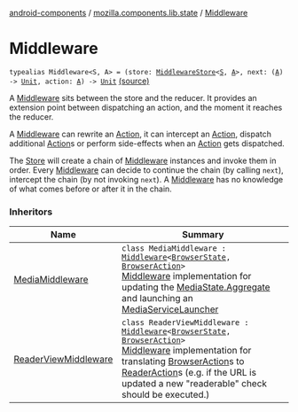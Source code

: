 [android-components](../index.md) / [mozilla.components.lib.state](index.md) / [Middleware](./-middleware.md)

# Middleware

`typealias Middleware<S, A> = (store: `[`MiddlewareStore`](-middleware-store/index.md)`<`[`S`](-middleware.md#S)`, `[`A`](-middleware.md#A)`>, next: (`[`A`](-middleware.md#A)`) -> `[`Unit`](https://kotlinlang.org/api/latest/jvm/stdlib/kotlin/-unit/index.html)`, action: `[`A`](-middleware.md#A)`) -> `[`Unit`](https://kotlinlang.org/api/latest/jvm/stdlib/kotlin/-unit/index.html) [(source)](https://github.com/mozilla-mobile/android-components/blob/master/components/lib/state/src/main/java/mozilla/components/lib/state/Middleware.kt#L18)

A [Middleware](./-middleware.md) sits between the store and the reducer. It provides an extension point between
dispatching an action, and the moment it reaches the reducer.

A [Middleware](./-middleware.md) can rewrite an [Action](-action.md), it can intercept an [Action](-action.md), dispatch additional
[Action](-action.md)s or perform side-effects when an [Action](-action.md) gets dispatched.

The [Store](-store/index.md) will create a chain of [Middleware](./-middleware.md) instances and invoke them in order. Every
[Middleware](./-middleware.md) can decide to continue the chain (by calling `next`), intercept the chain (by not
invoking `next`). A [Middleware](./-middleware.md) has no knowledge of what comes before or after it in the chain.

### Inheritors

| Name | Summary |
|---|---|
| [MediaMiddleware](../mozilla.components.feature.media.middleware/-media-middleware/index.md) | `class MediaMiddleware : `[`Middleware`](./-middleware.md)`<`[`BrowserState`](../mozilla.components.browser.state.state/-browser-state/index.md)`, `[`BrowserAction`](../mozilla.components.browser.state.action/-browser-action.md)`>`<br>[Middleware](./-middleware.md) implementation for updating the [MediaState.Aggregate](../mozilla.components.browser.state.state/-media-state/-aggregate/index.md) and launching an [MediaServiceLauncher](#) |
| [ReaderViewMiddleware](../mozilla.components.feature.readerview/-reader-view-middleware/index.md) | `class ReaderViewMiddleware : `[`Middleware`](./-middleware.md)`<`[`BrowserState`](../mozilla.components.browser.state.state/-browser-state/index.md)`, `[`BrowserAction`](../mozilla.components.browser.state.action/-browser-action.md)`>`<br>[Middleware](./-middleware.md) implementation for translating [BrowserAction](../mozilla.components.browser.state.action/-browser-action.md)s to [ReaderAction](../mozilla.components.browser.state.action/-reader-action/index.md)s (e.g. if the URL is updated a new "readerable" check should be executed.) |
